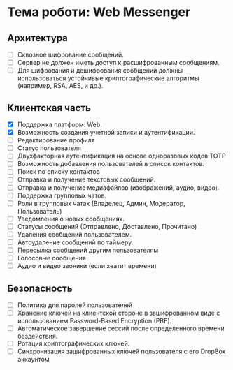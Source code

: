 # Тема роботи: Web Messenger

## Архитектура

- [ ] Сквозное шифрование сообщений.
- [ ] Сервер не должен иметь доступ к расшифрованным сообщениям.
- [ ] Для шифрования и дешифрования сообщений должны использоваться устойчивые криптографические алгоритмы (например, RSA, AES, и др.).

## Клиентская часть

- [x] Поддержка платформ: Web.
- [x] Возможность создания учетной записи и аутентификации.
- [ ] Редактирование профиля
- [ ] Статус пользователя
- [ ] Двухфакторная аутентификация на основе одноразовых кодов TOTP
- [ ] Возможность добавления пользователей в список контактов.
- [ ] Поиск по списку контактов
- [ ] Отправка и получение текстовых сообщений.
- [ ] Отправка и получение медиафайлов (изображений, аудио, видео).
- [ ] Поддержка групповых чатов.
- [ ] Роли в групповых чатах (Владелец, Админ, Модератор, Пользователь)
- [ ] Уведомления о новых сообщениях.
- [ ] Статусы сообщений (Отправлено, Доставлено, Прочитано)
- [ ] Удаления сообщений пользователем.
- [ ] Автоудаление сообщений по таймеру.
- [ ] Пересылка сообщений другим пользователям
- [ ] Голосовые сообщения
- [ ] Аудио и видео звоники (если хватит времени)

## Безопасность
- [ ] Политика для паролей пользователей
- [ ] Хранение ключей на клиентской стороне в зашифрованном виде с использованием Password-Based Encryption (PBE).
- [ ] Автоматическое завершение сессий после определенного времени бездействия.
- [ ] Ротация криптографических ключей.
- [ ] Синхронизация зашифрованных ключей пользователя с его DropBox аккаунтом

